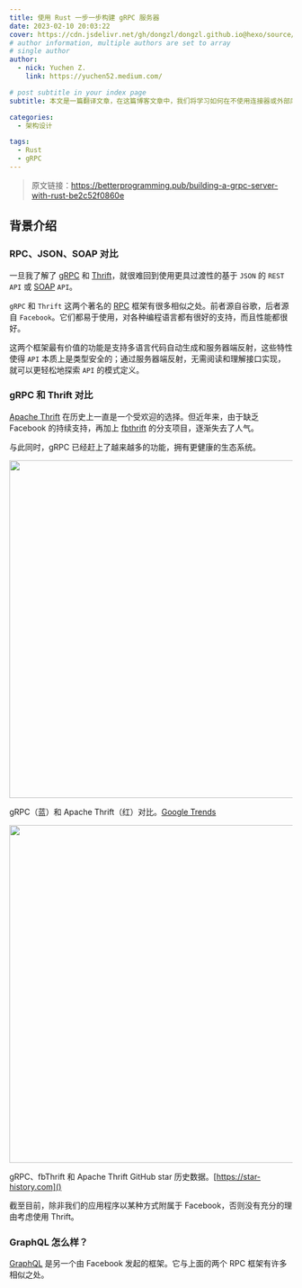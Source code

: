 ```yaml
---
title: 使用 Rust 一步一步构建 gRPC 服务器
date: 2023-02-10 20:03:22
cover: https://cdn.jsdelivr.net/gh/dongzl/dongzl.github.io@hexo/source/images/cover/rust_grpc.png
# author information, multiple authors are set to array
# single author
author:
  - nick: Yuchen Z.
    link: https://yuchen52.medium.com/

# post subtitle in your index page
subtitle: 本文是一篇翻译文章，在这篇博客文章中，我们将学习如何在不使用连接器或外部库的情况下从头开始编写我们自己的原生 MySQL 客户端。

categories: 
  - 架构设计

tags: 
  - Rust
  - gRPC
---
```


> 原文链接：https://betterprogramming.pub/building-a-grpc-server-with-rust-be2c52f0860e

## 背景介绍

### RPC、JSON、SOAP 对比

一旦我了解了 [gRPC]() 和 [Thrift]()，就很难回到使用更具过渡性的基于 `JSON` 的 `REST` `API` 或 [SOAP]() `API`。

`gRPC` 和 `Thrift` 这两个著名的 [RPC]() 框架有很多相似之处。前者源自谷歌，后者源自 `Facebook`。它们都易于使用，对各种编程语言都有很好的支持，而且性能都很好。

这两个框架最有价值的功能是支持多语言代码自动生成和服务器端反射，这些特性使得 `API` 本质上是类型安全的；通过服务器端反射，无需阅读和理解接口实现，就可以更轻松地探索 `API` 的模式定义。

### gRPC 和 Thrift 对比

[Apache Thrift]() 在历史上一直是一个受欢迎的选择。但近年来，由于缺乏 Facebook 的持续支持，再加上 [fbthrift]() 的分支项目，逐渐失去了人气。

与此同时，gRPC 已经赶上了越来越多的功能，拥有更健康的生态系统。

<img src="https://cdn.jsdelivr.net/gh/dongzl/dongzl.github.io@hexo/source/images/2023/02-Building-A-GRPC-Server-With-Rust/01.webp" style="width:600px"/>

gRPC（蓝）和 Apache Thrift（红）对比。[Google Trends]()

<img src="https://cdn.jsdelivr.net/gh/dongzl/dongzl.github.io@hexo/source/images/2023/02-Building-A-GRPC-Server-With-Rust/02.webp" style="width:600px"/>

gRPC、fbThrift 和 Apache Thrift GitHub star 历史数据。[https://star-history.com]()

截至目前，除非我们的应用程序以某种方式附属于 Facebook，否则没有充分的理由考虑使用 Thrift。

### GraphQL 怎么样？

[GraphQL]() 是另一个由 Facebook 发起的框架。它与上面的两个 RPC 框架有许多相似之处。

